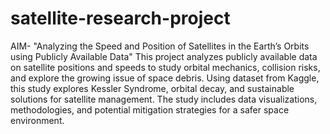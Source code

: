 # satellite-research-project
AIM- "Analyzing the Speed and Position of Satellites in the Earth’s Orbits using Publicly Available Data"
This project analyzes publicly available data on satellite positions and speeds to study orbital mechanics, collision risks, and explore the growing issue of space debris. 
Using dataset from Kaggle, this study explores Kessler Syndrome, orbital decay, and sustainable solutions for satellite management. 
The study includes data visualizations, methodologies, and potential mitigation strategies for a safer space environment. 

